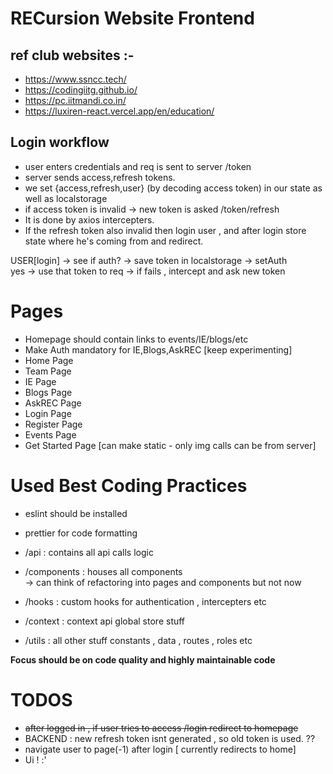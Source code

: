 # RECursion Website Frontend

## ref club websites :-

- https://www.ssncc.tech/
- https://codingiitg.github.io/
- https://pc.iitmandi.co.in/
- https://luxiren-react.vercel.app/en/education/

## Login workflow

- user enters credentials and req is sent to server /token
- server sends access,refresh tokens.
- we set {access,refresh,user} (by decoding access token) in our state as well as localstorage
- if access token is invalid -> new token is asked /token/refresh
- It is done by axios intercepters.
- If the refresh token also invalid then login user , and after login store state where he's coming from and redirect.

USER[login] -> see if auth? -> save token in localstorage -> setAuth
<br/> yes -> use that token to req -> if fails , intercept and ask new token

# Pages

- Homepage should contain links to events/IE/blogs/etc
- Make Auth mandatory for IE,Blogs,AskREC [keep experimenting]
- Home Page
- Team Page
- IE Page
- Blogs Page
- AskREC Page
- Login Page
- Register Page
- Events Page
- Get Started Page [can make static - only img calls can be from server]

# Used Best Coding Practices

- eslint should be installed
- prettier for code formatting
- /api : contains all api calls logic
- /components : houses all components
  <br/> -> can think of refactoring into pages and components but not now

- /hooks : custom hooks for authentication , intercepters etc
- /context : context api global store stuff
- /utils : all other stuff constants , data , routes , roles etc

<strong>Focus should be on code quality and highly maintainable code</strong>

# TODOS

- ~~after logged in , if user tries to access /login redirect to homepage~~
- BACKEND : new refresh token isnt generated , so old token is used. ??
- navigate user to page(-1) after login [ currently redirects to home]
- Ui ! :'
